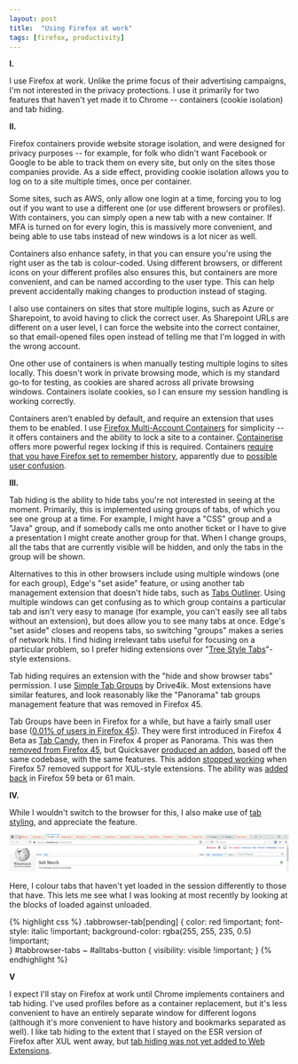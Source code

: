 ```yaml
---
layout: post
title:  "Using Firefox at work"
tags: [firefox, productivity]
---
```


**I.**

I use Firefox at work. Unlike the prime focus of their advertising campaigns, I'm not interested in the privacy protections. I use it primarily for two features that haven't yet made it to Chrome -- containers (cookie isolation) and tab hiding.

**II.**

Firefox containers provide website storage isolation, and were designed for privacy purposes -- for example, for folk who didn't want Facebook or Google to be able to track them on every site, but only on the sites those companies provide. As a side effect, providing cookie isolation allows you to log on to a site multiple times, once per container.

Some sites, such as AWS, only allow one login at a time, forcing you to log out if you want to use a different one (or use different browsers or profiles). With containers, you can simply open a new tab with a new container. If MFA is turned on for every login, this is massively more convenient, and being able to use tabs instead of new windows is a lot nicer as well.

Containers also enhance safety, in that you can ensure you're using the right user as the tab is colour-coded. Using different browsers, or different icons on your different profiles also ensures this, but containers are more convenient, and can be named according to the user type. This can help prevent accidentally making changes to production instead of staging.

I also use containers on sites that store multiple logins, such as Azure or Sharepoint, to avoid having to click the correct user. As Sharepoint URLs are different on a user level, I can force the website into the correct container, so that email-opened files open instead of telling me that I'm logged in with the wrong account.

One other use of containers is when manually testing multiple logins to sites locally. This doesn't work in private browsing mode, which is my standard go-to for testing, as cookies are shared across all private browsing windows. Containers isolate cookies, so I can ensure my session handling is working correctly.

Containers aren't enabled by default, and require an extension that uses them to be enabled. I use [Firefox Multi-Account Containers](https://addons.mozilla.org/en-US/firefox/addon/multi-account-containers/) for simplicity -- it offers containers and the ability to lock a site to a container. [Containerise](https://addons.mozilla.org/en-US/firefox/addon/containerise/) offers more powerful regex locking if this is required. Containers [require that you have Firefox set to remember history](https://support.mozilla.org/en-US/kb/containers), apparently due to [possible user confusion](https://bugzilla.mozilla.org/show_bug.cgi?id=1320757).

**III.**

Tab hiding is the ability to hide tabs you're not interested in seeing at the moment. Primarily, this is implemented using groups of tabs, of which you see one group at a time. For example, I might have a "CSS" group and a "Java" group, and if somebody calls me onto another ticket or I have to give a presentation I might create another group for that. When I change groups, all the tabs that are currently visible will be hidden, and only the tabs in the group will be shown.

Alternatives to this in other browsers include using multiple windows (one for each group), Edge's "set aside" feature, or using another tab management extension that doesn't hide tabs, such as [Tabs Outliner](https://chrome.google.com/webstore/detail/tabs-outliner/eggkanocgddhmamlbiijnphhppkpkmkl). Using multiple windows can get confusing as to which group contains a particular tab and isn't very easy to manage (for example, you can't easily see all tabs without an extension), but does allow you to see many tabs at once. Edge's "set aside" closes and reopens tabs, so switching "groups" makes a series of network hits. I find hiding irrelevant tabs useful for focusing on a particular problem, so I prefer hiding extensions over "[Tree Style Tabs](https://addons.mozilla.org/en-US/firefox/addon/tree-style-tab/)"-style extensions.

Tab hiding requires an extension with the "hide and show browser tabs" permission. I use [Simple Tab Groups](https://addons.mozilla.org/en-US/firefox/addon/simple-tab-groups/) by Drive4ik. Most extensions have similar features, and look reasonably like the "Panorama" tab groups management feature that was removed in Firefox 45.

Tab Groups have been in Firefox for a while, but have a fairly small user base ([0.01% of users in Firefox 45](https://bugzilla.mozilla.org/show_bug.cgi?id=1221050)). They were first introduced in Firefox 4 Beta as [Tab Candy](https://www.geek.com/news/mozilla-shows-off-firefox-tab-candy-1272614/), then in Firefox 4 proper as Panorama. This was then [removed from Firefox 45](https://www.ghacks.net/2015/11/08/mozilla-to-remove-tab-groups-panorama-in-firefox-45/), but Quicksaver [produced an addon](http://web.archive.org/web/20170930123202/https://addons.mozilla.org/en-US/firefox/addon/tab-groups-panorama/), based off the same codebase, with the same features. This addon [stopped working](http://web.archive.org/web/20171017070348/http://fasezero.com/lastnotice.html) when Firefox 57 removed support for XUL-style extensions. The ability was [added back](https://developer.mozilla.org/en-US/docs/Mozilla/Add-ons/WebExtensions/API/tabs/hide) in Firefox 59 beta or 61 main.

**IV.**

While I wouldn't switch to the browser for this, I also make use of [tab styling](https://www.userchrome.org/what-is-userchrome-css.html), and appreciate the feature.

![](/assets/2019-17-11-firefox-tab-styling.png)

Here, I colour tabs that haven't yet loaded in the session differently to those that have. This lets me see what I was looking at most recently by looking at the blocks of loaded against unloaded.

{% highlight css %}
.tabbrowser-tab[pending] {
  color: red !important;
  font-style: italic !important;
  background-color: rgba(255, 255, 235, 0.5) !important;  
}
#tabbrowser-tabs ~ #alltabs-button {
  visibility: visible !important;
}
{% endhighlight %}

**V**

I expect I'll stay on Firefox at work until Chrome implements containers and tab hiding. I've used profiles before as a container replacement, but it's less convenient to have an entirely separate window for different logons (although it's more convenient to have history and bookmarks separated as well). I like tab hiding to the extent that I stayed on the ESR version of Firefox after XUL went away, but [tab hiding was not yet added to Web Extensions](https://bugzilla.mozilla.org/show_bug.cgi?id=1384515).
